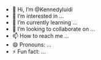 - 👋 Hi, I’m @Kennedyluidi
- 👀 I’m interested in ...
- 🌱 I’m currently learning ...
- 💞️ I’m looking to collaborate on ...
- 📫 How to reach me ...
- 😄 Pronouns: ...
- ⚡ Fun fact: ...

<!---
Kennedyluidi/Kennedyluidi is a ✨ special ✨ repository because its `README.md` (this file) appears on your GitHub profile.
You can click the Preview link to take a look at your changes.
--->
